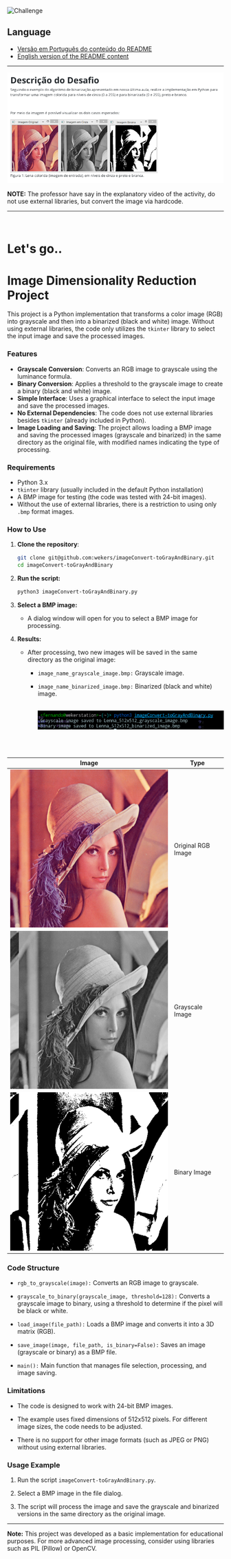 <p align="left">
  <img src="https://img.shields.io/static/v1?label=Type&message=Challenge&color=8257E5&labelColor=000000" alt="Challenge" />
</p>

## Language
- [Versão em Português do conteúdo do README](README.md) <br/>
- [English version of the README content](README.us.md)
---

![Challenge](https://raw.githubusercontent.com/wekers/imageConvert-toGrayAndBinary/refs/heads/main/img/Desafio_Reducao_Img.png)

**NOTE:** The professor have say in the explanatory video of the activity, do not use external libraries, but convert the image via hardcode.
- - -
<br/>

# Let's go..
# Image Dimensionality Reduction Project

This project is a Python implementation that transforms a color image (RGB) into grayscale and then into a binarized (black and white) image. Without using external libraries, the code only utilizes the `tkinter` library to select the input image and save the processed images.

### Features

- **Grayscale Conversion**: Converts an RGB image to grayscale using the luminance formula.
- **Binary Conversion**: Applies a threshold to the grayscale image to create a binary (black and white) image.
- **Simple Interface**: Uses a graphical interface to select the input image and save the processed images.
- **No External Dependencies**: The code does not use external libraries besides `tkinter` (already included in Python).
- **Image Loading and Saving**: The project allows loading a BMP image and saving the processed images (grayscale and binarized) in the same directory as the original file, with modified names indicating the type of processing.

### Requirements

- Python 3.x
- `tkinter` library (usually included in the default Python installation)
- A BMP image for testing (the code was tested with 24-bit images).
- Without the use of external libraries, there is a restriction to using only `.bmp` format images.

### How to Use

1. **Clone the repository**:
   ```bash
   git clone git@github.com:wekers/imageConvert-toGrayAndBinary.git
   cd imageConvert-toGrayAndBinary
   ```
2. **Run the script:**
   ```bash
   python3 imageConvert-toGrayAndBinary.py
   ```
3. **Select a BMP image:**

    - A dialog window will open for you to select a BMP image for processing.

4. **Results:**

    - After processing, two new images will be saved in the same directory as the original image:

       - `image_name_grayscale_image.bmp:` Grayscale image.

       - `image_name_binarized_image.bmp:` Binarized (black and white) image. <br/><br/>


         ![Terminal](https://raw.githubusercontent.com/wekers/imageConvert-toGrayAndBinary/refs/heads/main/img/terminal_imageConvert.png)

<br/><br/>

| Image | Type |
|--------|----------|
| ![RGB](https://raw.githubusercontent.com/wekers/imageConvert-toGrayAndBinary/refs/heads/main/img/Lenna_512x512.bmp) | Original RGB Image |
| ![GRAY](https://raw.githubusercontent.com/wekers/imageConvert-toGrayAndBinary/refs/heads/main/img/Lenna_512x512_grayscale_image.bmp) | Grayscale Image |
| ![BINARY](https://raw.githubusercontent.com/wekers/imageConvert-toGrayAndBinary/refs/heads/main/img/Lenna_512x512_binarized_image.bmp) | Binary Image |


### Code Structure

   - `rgb_to_grayscale(image):` Converts an RGB image to grayscale.

   - `grayscale_to_binary(grayscale_image, threshold=128):` Converts a grayscale image to binary, using a threshold to determine if the pixel will be black or white.

   - `load_image(file_path):` Loads a BMP image and converts it into a 3D matrix (RGB).

   - `save_image(image, file_path, is_binary=False):` Saves an image (grayscale or binary) as a BMP file.

   - `main():` Main function that manages file selection, processing, and image saving.

### Limitations

   - The code is designed to work with 24-bit BMP images.

   - The example uses fixed dimensions of 512x512 pixels. For different image sizes, the code needs to be adjusted.

   - There is no support for other image formats (such as JPEG or PNG) without using external libraries.

### Usage Example

   1. Run the script `imageConvert-toGrayAndBinary.py`.

   2. Select a BMP image in the file dialog.

   3. The script will process the image and save the grayscale and binarized versions in the same directory as the original image.

---

**Note:** This project was developed as a basic implementation for educational purposes. For more advanced image processing, consider using libraries such as PIL (Pillow) or OpenCV.

 
